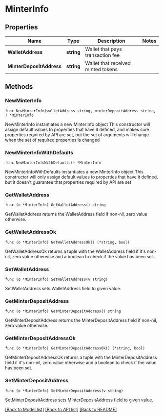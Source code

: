 # MinterInfo

## Properties

Name | Type | Description | Notes
------------ | ------------- | ------------- | -------------
**WalletAddress** | **string** | Wallet that pays transaction fee | 
**MinterDepositAddress** | **string** | Wallet that received minted tokens | 

## Methods

### NewMinterInfo

`func NewMinterInfo(walletAddress string, minterDepositAddress string, ) *MinterInfo`

NewMinterInfo instantiates a new MinterInfo object
This constructor will assign default values to properties that have it defined,
and makes sure properties required by API are set, but the set of arguments
will change when the set of required properties is changed

### NewMinterInfoWithDefaults

`func NewMinterInfoWithDefaults() *MinterInfo`

NewMinterInfoWithDefaults instantiates a new MinterInfo object
This constructor will only assign default values to properties that have it defined,
but it doesn't guarantee that properties required by API are set

### GetWalletAddress

`func (o *MinterInfo) GetWalletAddress() string`

GetWalletAddress returns the WalletAddress field if non-nil, zero value otherwise.

### GetWalletAddressOk

`func (o *MinterInfo) GetWalletAddressOk() (*string, bool)`

GetWalletAddressOk returns a tuple with the WalletAddress field if it's non-nil, zero value otherwise
and a boolean to check if the value has been set.

### SetWalletAddress

`func (o *MinterInfo) SetWalletAddress(v string)`

SetWalletAddress sets WalletAddress field to given value.


### GetMinterDepositAddress

`func (o *MinterInfo) GetMinterDepositAddress() string`

GetMinterDepositAddress returns the MinterDepositAddress field if non-nil, zero value otherwise.

### GetMinterDepositAddressOk

`func (o *MinterInfo) GetMinterDepositAddressOk() (*string, bool)`

GetMinterDepositAddressOk returns a tuple with the MinterDepositAddress field if it's non-nil, zero value otherwise
and a boolean to check if the value has been set.

### SetMinterDepositAddress

`func (o *MinterInfo) SetMinterDepositAddress(v string)`

SetMinterDepositAddress sets MinterDepositAddress field to given value.



[[Back to Model list]](../README.md#documentation-for-models) [[Back to API list]](../README.md#documentation-for-api-endpoints) [[Back to README]](../README.md)


